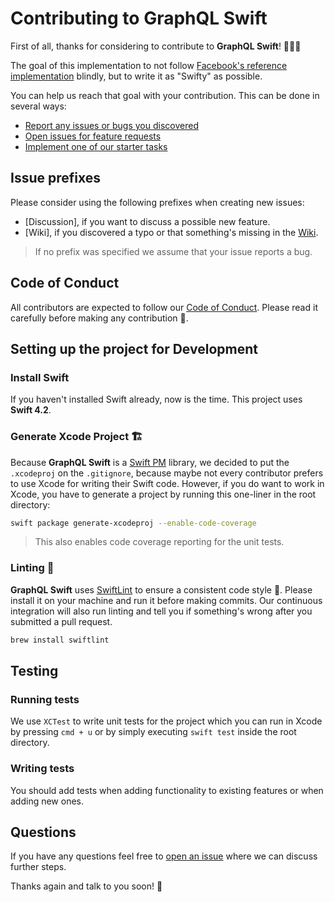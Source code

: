 # Contributing to GraphQL Swift

First of all, thanks for considering to contribute to **GraphQL Swift**! 🎉🚀🎡

The goal of this implementation to not follow [Facebook's reference implementation](https://github.com/graphql/graphql-js) blindly, 
but to write it as "Swifty" as possible.

You can help us reach that goal with your contribution. This can be done in several ways:

- [Report any issues or bugs you discovered](https://github.com/ocelotgraphql/graphql-swift/issues/new)
- [Open issues for feature requests](https://github.com/ocelotgraphql/graphql-swift/issues/new)
- [Implement one of our starter tasks](https://github.com/ocelotgraphql/graphql-swift/issues?q=is%3Aopen+is%3Aissue+label%3A%22good+first+issue%22)

## Issue prefixes

Please consider using the following prefixes when creating new issues:

- [Discussion], if you want to discuss a possible new feature.
- [Wiki], if you discovered a typo or that something's missing in the [Wiki](https://github.com/ocelotgraphql/graphql-swift/wiki).

> If no prefix was specified we assume that your issue reports a bug.

## Code of Conduct

All contributors are expected to follow our [Code of Conduct](CODE_OF_CONDUCT.md). Please read it carefully before making any contribution 📖.

## Setting up the project for Development

### Install Swift

If you haven't installed Swift already, now is the time. This project uses **Swift 4.2**.

### Generate Xcode Project 🏗

Because **GraphQL Swift** is a [Swift PM](https://github.com/apple/swift-package-manager) library, we decided to put the `.xcodeproj` on the `.gitignore`, because maybe not every contributor prefers to use Xcode for writing their Swift code. However, if you do want to work in Xcode, you have to generate a project by running this one-liner in the root directory:

``` sh
swift package generate-xcodeproj --enable-code-coverage
```

> This also enables code coverage reporting for the unit tests.

### Linting 💅

**GraphQL Swift** uses [SwiftLint](https://github.com/realm/SwiftLint) to ensure a consistent code style 🎨. Please install it on your machine and run it before making commits.
Our continuous integration will also run linting and tell you if something's wrong after you submitted a pull request.

``` bash
brew install swiftlint
```

## Testing

### Running tests

We use `XCTest` to write unit tests for the project which you can run in Xcode by pressing `cmd + u` or by simply executing `swift test` inside the root directory.

### Writing tests

You should add tests when adding functionality to existing features or when adding new ones.

## Questions

If you have any questions feel free to [open an issue](https://github.com/slashmo/ocelot/issues/new) where we can discuss further steps.

Thanks again and talk to you soon! 👋
